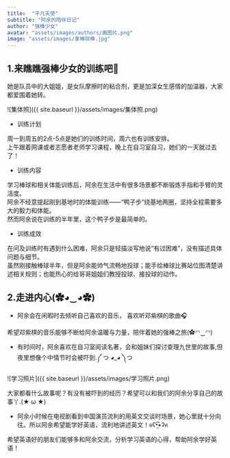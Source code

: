 ```yaml
---
title:  "平凡天使"
subtitle: "阿余的陪伴日记"
author: "强棒少女"
avatar: "assets/images/authors/画图片.png"
image: "assets/images/拿棒球棒.jpg"
---
```

  
## 1.来瞧瞧强棒少女的训练吧🏏   
她是队员中的大姐姐，是女队摩擦时的粘合剂，更是加深女生感情的加温器，大家都爱围着她转。  

![集体照]({{ site.baseurl }}/assets/images/集体照.png)

* 训练计划  
  
周一到周五的2点-5点是她们的训练时间，周六也有训练安排。  
上午跟着网课或者志愿者老师学习课程，晚上在自习室自习，她们的一天就过去了！  
* 训练内容  
  
学习棒球和相关体能训练后，阿余在生活中有很多场景都不断锻炼手指和手臂的灵活度。  
阿余不经意提起刚到基地时的体能训练——“鸭子步”绕基地两圈，坚持全程需要多大的毅力和体能。  
    然而阿余说在训练的半年里，这个鸭子步是最简单的。
* 训练成效    

在问及训练时有遇到什么困难，阿余只是轻描淡写地说“有过困难”，没有描述具体问题与细节。  
虽然刚接触棒球半年，但是阿余能帅气流畅地投球；能手绘棒球比赛站位图清楚讲述相关规则；也能热心的给哥哥姐姐们教授投球、接投球的动作。  

## 2.走进内心(✿◕‿◕✿)  

* 阿余会在闲暇时去倾听自己喜欢的音乐， 喜欢听邓紫棋的歌曲🎧       

希望邓紫棋的音乐能够不断给阿余温暖与力量，陪伴着她的强棒之旅(✿◠‿◠)  
    
* 有时间时，阿余喜欢在自习室阅读名著，会和姐妹们探讨查理九世里的故事,但夜里想像个中情节时会被吓到.༼ つ ◕_◕ ༽つ  

![学习照片]({{ site.baseurl }}/assets/images/学习照片.png)  

大家都看什么故事呢？有没有被吓到的经历？希望可以和我们的阿余分享自己的故事丫.(★ ω ★)  
    
 * 阿余小时候在电视剧看到中国演员流利的用英文交谈时场景，她心里就十分向往。所以阿余希望能学好英语，流利地讲述英文！ฅʕ•̫͡•ʔฅ  
 
希望英语好的朋友们能够多和阿余交流，分析学习英语的心得，帮助阿余学好英语！
